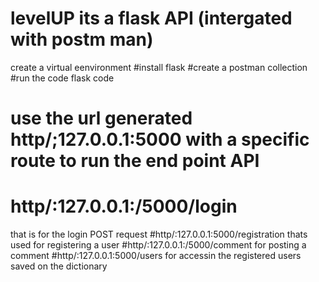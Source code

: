 # levelUP its a flask API (intergated with postm man)
create a virtual eenvironment
#install flask
#create a postman collection
#run the code flask code
# use the url generated http/;127.0.0.1:5000 with a specific route to run the end point API
# http/:127.0.0.1:/5000/login 
that is for the login POST request
#http/:127.0.0.1:5000/registration
thats used for registering a user
#http/:127.0.0.1:/5000/comment
for posting a comment
#http/:127.0.0.1:5000/users
for accessin the registered users saved on the dictionary
